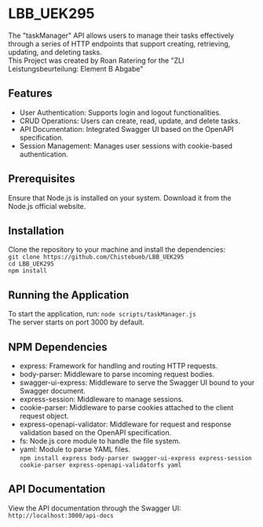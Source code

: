 # LBB_UEK295
The "taskManager" API allows users to manage their tasks effectively through a series of HTTP endpoints that support creating, retrieving, updating, and deleting tasks.<br />
This Project was created by Roan Ratering for the "ZLI Leistungsbeurteilung: Element B Abgabe"
## Features
+ User Authentication: Supports login and logout functionalities.
+ CRUD Operations: Users can create, read, update, and delete tasks.
+ API Documentation: Integrated Swagger UI based on the OpenAPI specification.
+ Session Management: Manages user sessions with cookie-based authentication.
## Prerequisites
Ensure that Node.js is installed on your system. Download it from the Node.js official website.
## Installation
Clone the repository to your machine and install the dependencies:<br />
```git clone https://github.com/Chistebueb/LBB_UEK295```<br />```cd LBB_UEK295```<br />```npm install```
## Running the Application
To start the application, run:
```node scripts/taskManager.js```<br />
The server starts on port 3000 by default.

## NPM Dependencies
+ express: Framework for handling and routing HTTP requests.
+ body-parser: Middleware to parse incoming request bodies.
+ swagger-ui-express: Middleware to serve the Swagger UI bound to your Swagger document.
+ express-session: Middleware to manage sessions.
+ cookie-parser: Middleware to parse cookies attached to the client request object.
+ express-openapi-validator: Middleware for request and response validation based on the OpenAPI specification.
+ fs: Node.js core module to handle the file system.
+ yaml: Module to parse YAML files.<br />
```npm install express body-parser swagger-ui-express express-session cookie-parser express-openapi-validatorfs yaml```
## API Documentation
View the API documentation through the Swagger UI:<br />
```http://localhost:3000/api-docs```